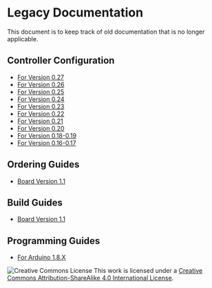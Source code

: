 # Legacy Documentation

This document is to keep track of old documentation that is no longer applicable.

## Controller Configuration

* [For Version 0.27](https://github.com/PhobGCC/PhobGCC-doc/blob/main/For_Users/Phob_Calibration_Guide_v0.27.md)
* [For Version 0.26](https://github.com/PhobGCC/PhobGCC-doc/blob/main/For_Users/Phob_Calibration_Guide_v0.26.md)
* [For Version 0.25](https://github.com/PhobGCC/PhobGCC-doc/blob/main/For_Users/Phob_Calibration_Guide_v0.25.md)
* [For Version 0.24](https://github.com/PhobGCC/PhobGCC-doc/blob/main/For_Users/Phob_Calibration_Guide_v0.24.md)
* [For Version 0.23](https://github.com/PhobGCC/PhobGCC-doc/blob/main/For_Users/Phob_Calibration_Guide_v0.23.md)
* [For Version 0.22](https://github.com/PhobGCC/PhobGCC-doc/blob/main/For_Users/Phob_Calibration_Guide_v0.22.md)
* [For Version 0.21](https://github.com/PhobGCC/PhobGCC-doc/blob/main/For_Users/Phob_Calibration_Guide_v0.21.md)
* [For Version 0.20](https://github.com/PhobGCC/PhobGCC-doc/blob/main/For_Users/Phob_Calibration_Guide_v0.20.md)
* [For Version 0.18-0.19](https://docs.google.com/document/d/1tICHkeWHWOi87ebddIgM1hSR2AaJqE-wSA17Wzhi0u0/edit?usp=sharing)
* [For Version 0.16-0.17](https://docs.google.com/document/d/11UUmMImXMPYMJ9wzESQMvJrMNCCeWAxyutiNewseW9k/edit?usp=sharing)

## Ordering Guides

* [Board Version 1.1](https://docs.google.com/presentation/d/1JxY79lkCj4QdBnbAxH9PvyXZGDKAvMpFpukHwAc2s3c/edit?usp=sharing)

## Build Guides

* [Board Version 1.1](https://docs.google.com/presentation/d/1Awil69v7xDhX-VOdLnVhseILLCY89gFpTTAPPEig6E4/edit?usp=sharing)

## Programming Guides

* [For Arduino 1.8.X](https://docs.google.com/presentation/d/1Ota8R95K1-LR34Re3XB7BIb7ZzgtDM_iaknYH9k8yRQ/edit#slide=id.p)

![Creative Commons License](https://i.creativecommons.org/l/by-sa/4.0/88x31.png)
This work is licensed under a [Creative Commons Attribution-ShareAlike 4.0 International License](http://creativecommons.org/licenses/by-sa/4.0/).
